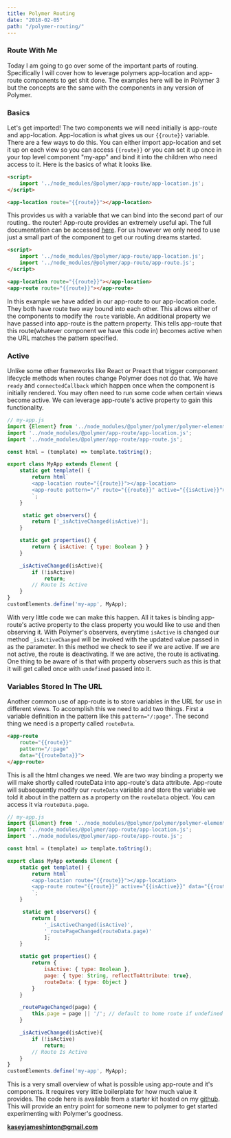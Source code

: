 ```yaml
---
title: Polymer Routing
date: "2018-02-05"
path: "/polymer-routing/"
---
```

 
### Route With Me

Today I am going to go over some of the important parts of routing. Specifically I will cover how to leverage polymers app-location and app-route components to get shit done. The examples here will be in Polymer 3 but the concepts are the same with the components in any version of Polymer.

### Basics

Let's get imported! The two components we will need initially is app-route and app-location. App-location is what gives us our `{{route}}` variable. There are a few ways to do this. You can either import app-location and set it up on each view so you can access `{{route}}` or you can set it up once in your top level component "my-app" and bind it into the children who need access to it. Here is the basics of what it looks like.

```html
<script>
    import '../node_modules/@polymer/app-route/app-location.js';
</script>

<app-location route="{{route}}"></app-location>
```

This provides us with a variable that we can bind into the second part of our routing.. the router! App-route provides an extremely useful api. The full documentation can be accessed [here](https://www.webcomponents.org/element/PolymerElements/app-route). For us however we only need to use just a small part of the component to get our routing dreams started.

```html
<script>
    import '../node_modules/@polymer/app-route/app-location.js';
    import '../node_modules/@polymer/app-route/app-route.js';
</script>

<app-location route="{{route}}"></app-location>
<app-route route="{{route}}"></app-route>

```


In this example we have added in our app-route to our app-location code. They both have route two way bound into each other. This allows either of the components to modify the `route` variable. An additional property we have passed into app-route is the pattern property. This tells app-route that this route(whatever component we have this code in) becomes active when the URL matches the pattern specified.

### Active

Unlike some other frameworks like React or Preact that trigger component lifecycle methods when routes change Polymer does not do that. We have `ready` and `connectedCallback` which happen once when the component is initially rendered. You may often need to run some code when certain views become active. We can leverage app-route's active property to gain this functionality.

```javascript
// my-app.js
import {Element} from '../node_modules/@polymer/polymer/polymer-element.js';
import '../node_modules/@polymer/app-route/app-location.js';
import '../node_modules/@polymer/app-route/app-route.js';

const html = (template) => template.toString();

export class MyApp extends Element {
    static get template() {
        return html`
        <app-location route="{{route}}"></app-location>
        <app-route pattern="/" route="{{route}}" active="{{isActive}}"></app-route>
        `;
    }

     static get observers() {
        return ['_isActiveChanged(isActive)'];
    }

    static get properties() {
        return { isActive: { type: Boolean } }
    }

    _isActiveChanged(isActive){
        if (!isActive)
            return;
        // Route Is Active
    }
}
customElements.define('my-app', MyApp);
```

With very little code we can make this happen. All it takes is binding app-route's active property to the class property you would like to use and then observing it. With Polymer's observers, everytime `isActive` is changed our method `_isActiveChanged` will be invoked with the updated value passed in as the parameter. In this method we check to see if we are active. If we are not active, the route is deactivating. If we are active, the route is activating. One thing to be aware of is that with property observers such as this is that it will get called once with `undefined` passed into it.

### Variables Stored In The URL

Another common use of app-route is to store variables in the URL for use in different views. To accomplish this we need to add two things. First a variable definition in the pattern like this `pattern="/:page"`. The second thing we need is a property called `routeData`.

```html
<app-route
    route="{{route}}"
    pattern="/:page"
    data="{{routeData}}">
</app-route>
```

This is all the html changes we need. We are two way binding a property we will make shortly called routeData into app-route's data attribute. App-route will subsequently modify our `routeData` variable and store the variable we told it about in the pattern as a property on the `routeData` object. You can access it via `routeData.page`.

```javascript
// my-app.js
import {Element} from '../node_modules/@polymer/polymer/polymer-element.js';
import '../node_modules/@polymer/app-route/app-location.js';
import '../node_modules/@polymer/app-route/app-route.js';

const html = (template) => template.toString();

export class MyApp extends Element {
    static get template() {
        return html`
        <app-location route="{{route}}"></app-location>
        <app-route route="{{route}}" active="{{isActive}}" data="{{routeData}}"></app-route>
        `;
    }

     static get observers() {
        return [
            '_isActiveChanged(isActive)',
            '_routePageChanged(routeData.page)'
            ];
    }

    static get properties() {
        return {
            isActive: { type: Boolean },
            page: { type: String, reflectToAttribute: true},
            routeData: { type: Object }
        }
    }

    _routePageChanged(page) {
        this.page = page || '/'; // default to home route if undefined
    }

    _isActiveChanged(isActive){
        if (!isActive)
            return;
        // Route Is Active
    }
}
customElements.define('my-app', MyApp);
```

This is a very small overview of what is possible using app-route and it's components. It requires very little boilerplate for how much value it provides. The code here is available from a starter kit hosted on my [github](https://github.com/kaseyhinton/learn-polymer-starter-kit). This will provide an entry point for someone new to polymer to get started experimenting with Polymer's goodness.

**kaseyjameshinton@gmail.com**